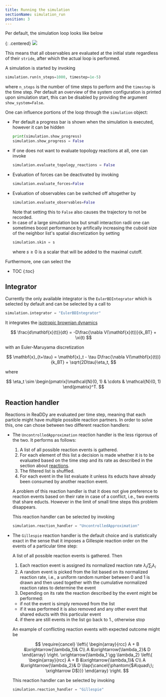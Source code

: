 ```yaml
---
title: Running the simulation
sectionName: simulation_run
position: 3
---
```


Per default, the simulation loop looks like below

{: .centered}
![](assets/architecture/simulation_loop_1000px.png)

This means that all observables are evaluated at the initial state regardless of their `stride`, after which
the actual loop is performed. 

A simulation is started by invoking
```python
simulation.run(n_steps=1000, timestep=1e-5)
```
where `n_steps` is the number of time steps to perform and the `timestep` is the time step. Per default an overview
of the system configuration is printed upon simulation start, this can be disabled by providing the 
argument `show_system=False`.

One can influence portions of the loop through the `simulation` object:

- Per default a progress bar is shown when the simulation is executed, however it can be hidden
  ```python
  print(simulation.show_progress)
  simulation.show_progress = False
  ```
- If one does not want to evaluate topology reactions at all, one can invoke
  ```python
  simulation.evaluate_topology_reactions = False
  ```
- Evaluation of forces can be deactivated by invoking
  ```python
  simulation.evaluate_forces=False
  ```
- Evaluation of observables can be switched off altogether by
  ```python
  simulation.evaluate_observables=False
  ```
  Note that setting this to `False` also causes the trajectory to not be recorded.
- In case of a large simulation box but small interaction radii one can sometimes boost performance by artifically 
  increasing the cuboid size of the neighbor list's spatial discretization by setting
  ```python
  simulation.skin = s
  ```
  where $s\geq 0$ is a scalar that will be added to the maximal cutoff.
  
Furthermore, one can select the

* TOC
{:toc}

## Integrator

Currently the only available integrator is the `EulerBDIntegrator` which is selected by default and can be selected by
a call to 
```python
simulation.integrator = "EulerBDIntegrator"
```

It integrates the [isotropic brownian dynamics]({{site.baseurl}}/system.html#particle-species)

$$
\frac{d\mathbf{x}(t)}{dt} = -D\frac{\nabla V(\mathbf{x}(t))}{k_BT} + \xi(t)
$$

with an Euler-Maruyama discretization

$$
\mathbf{x}_{t+\tau} = \mathbf{x}_t - \tau D\frac{\nabla V(\mathbf{x}(t))}{k_BT} + \sqrt{2D\tau}\eta_t,
$$

where

$$
\eta_t \sim \begin{pmatrix}\mathcal{N}(0, 1) & \cdots & \mathcal{N}(0, 1) \end{pmatrix}^T.
$$

## Reaction handler

Reactions in ReaDDy are evaluated per time step, meaning that each particle might have multiple possible reaction
partners. In order to solve this, one can chose between two different reaction handlers:

- The `UncontrolledApproximation` reaction handler is the less rigorous of the two. It performs as follows:
    1. A list of all possible reaction events is gathered.
    2. For each element of this list a decision is made whether it is to be evaluated based on the time step and its 
       rate as described in the section about [reactions]({{site.baseurl}}/system.html#reactions).
    3. The filtered list is shuffled.
    4. For each event in the list evaluate it unless its educts have already been consumed by another reaction event.
  
  A problem of this reaction handler is that it does not give preference to reaction events based on their rate in case
  of a conflict, i.e., two events that share educts. However in the limit of small time steps this problem disappears.
  
  This reaction handler can be selected by invoking
  ```python
  simulation.reaction_handler = "UncontrolledApproximation"
  ```
  
- The `Gillespie` reaction handler is the default choice and is statistically exact in the sense that it imposes a 
  Gillespie reaction order on the events of a particular time step: 
  
  A list of all possible reaction events is gathered. Then
  1. Each reaction event is assigned its normalized reaction rate $\lambda_i/\sum_i\lambda_i$
  2. A random event is picked from the list based on its normalized reaction rate, i.e., a uniform random 
    number between 0 and 1 is drawn and then used together with the cumulative normalized reaction rates to determine
    the event
  3. Depending on its rate the reaction described by the event might be performed:
    - if not the event is simply removed from the list
    - if it was performed it is also removed and any other event that shared educts with this particular event
  4. if there are still events in the list go back to 1., otherwise stop
  
  An example of conflicting reaction events with expected outcome might be
  
  $$
    \require{cancel}
  	\left\{
  		\begin{array}{rcc}
  			A + B &\xrightarrow{\lambda_1}& C\\
  			A &\xrightarrow{\lambda_2}& D
  		\end{array}
  		\right.
  		\xrightarrow{\lambda_1 \gg \lambda_2}
  		\left\{
  		\begin{array}{rcc}
  			A + B &\xrightarrow{\lambda_1}& C\\
  			A &\xrightarrow{\lambda_2}& D \llap{\cancel{\phantom{$A\quad\;\; \xrightarrow D$}}}
  		\end{array}
  		\right.
  $$
  
  This reaction handler can be selected by invoking
    ```python
    simulation.reaction_handler = "Gillespie"
    ```
